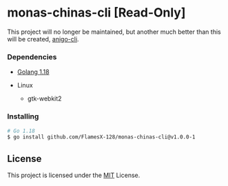 # monas-chinas-cli [Read-Only]

This project will no longer be maintained, but another much better than this will be created, [anigo-cli](https://github.com/FlamesX-128/anigo-cli).

### Dependencies

* [Golang 1.18](https://go.dev/dl/)

* Linux

  + gtk-webkit2

### Installing

```sh
# Go 1.18
$ go install github.com/FlamesX-128/monas-chinas-cli@v1.0.0-1
```

## License

This project is licensed under the [MIT](https://choosealicense.com/licenses/mit/) License.
